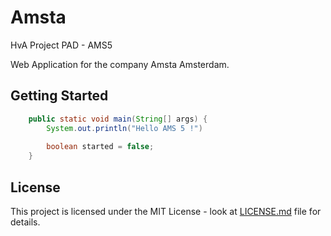 # Amsta
HvA Project PAD - AMS5

Web Application for the company Amsta Amsterdam.




## Getting Started
```java
    public static void main(String[] args) {
        System.out.println("Hello AMS 5 !")
        
        boolean started = false;
    }
```





## License

This project is licensed under the MIT License - look at [LICENSE.md](LICENSE.md) file for details.
